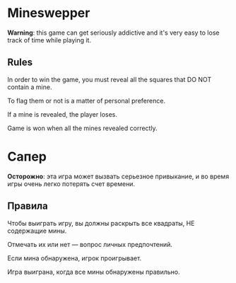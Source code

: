 # Mineswepper

**Warning**: this game can get seriously addictive and it's very easy to lose track of time while playing it.

## Rules
In order to win the game, you must reveal all the squares that DO NOT contain a mine.

To flag them or not is a matter of personal preference.

If a mine is revealed, the player loses.

Game is won when all the mines revealed correctly.


# Сапер

**Осторожно**: эта игра может вызвать серьезное привыкание, и во время игры очень легко потерять счет времени.

## Правила
Чтобы выиграть игру, вы должны раскрыть все квадраты, НЕ содержащие мины.

Отмечать их или нет — вопрос личных предпочтений.

Если мина обнаружена, игрок проигрывает.

Игра выиграна, когда все мины обнаружены правильно.
